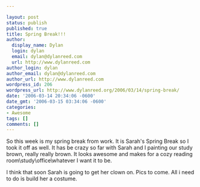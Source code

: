 ```yaml
---

layout: post
status: publish
published: true
title: Spring Break!!!
author:
  display_name: Dylan
  login: dylan
  email: dylan@dylanreed.com
  url: http://www.dylanreed.com
author_login: dylan
author_email: dylan@dylanreed.com
author_url: http://www.dylanreed.com
wordpress_id: 206
wordpress_url: http://www.dylanreed.org/2006/03/14/spring-break/
date: '2006-03-14 20:34:06 -0600'
date_gmt: '2006-03-15 03:34:06 -0600'
categories:
- Awesome
tags: []
comments: []
---
```


So this week is my spring break from work. It is Sarah's Spring Break so I took it off as well. It has be crazy so far with Sarah and I painting our study brown, really really brown. It looks awesome and makes for a cozy reading room\study\office\whatever I want it to be.

I think that soon Sarah is going to get her clown on. Pics to come. All i need to do is build her a costume.  


